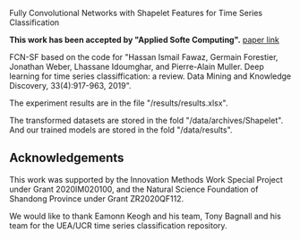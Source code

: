 Fully Convolutional Networks with Shapelet Features for Time Series Classification

**This work has been accepted by "Applied Softe Computing".** [paper link](https://www.sciencedirect.com/science/article/abs/pii/S0020025522010532)

FCN-SF based on the code for "Hassan Ismail Fawaz, Germain Forestier, Jonathan Weber, Lhassane Idoumghar, and Pierre-Alain Muller. Deep learning for time series classiffication: a review. Data Mining and Knowledge Discovery, 33(4):917-963, 2019".

The experiment results are in the file "/results/results.xlsx".

The transformed datasets are stored in the fold "/data/archives/Shapelet". And our trained models are stored in the fold "/data/results".


## Acknowledgements
This work was supported by the Innovation Methods Work Special Project under Grant 2020IM020100, and the Natural Science Foundation of Shandong Province under Grant ZR2020QF112.

We would like to thank Eamonn Keogh and his team, Tony Bagnall and his team for the UEA/UCR time series classification repository.
